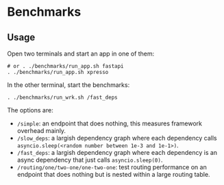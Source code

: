 # Benchmarks

## Usage

Open two terminals and start an app in one of them:

```shell
# or . ./benchmarks/run_app.sh fastapi
. ./benchmarks/run_app.sh xpresso
```

In the other terminal, start the benchmarks:

```shell
. ./benchmarks/run_wrk.sh /fast_deps
```

The options are:

- `/simple`: an endpoint that does nothing, this measures framework overhead mainly.
- `/slow_deps`: a largish dependency graph where each dependency calls `asyncio.sleep(<random number between 1e-3 and 1e-1>)`.
- `/fast_deps`: a largish dependency graph where each dependency is an async dependency that just calls `asyncio.sleep(0)`.
- `/routing/one/two-one/one-two-one`: test routing performance on an endpoint that does nothing but is nested within a large routing table.

